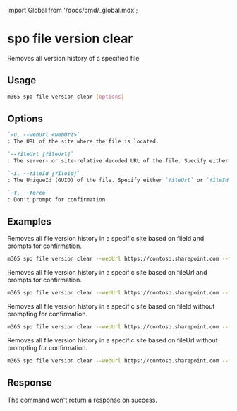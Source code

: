 <!-- DISCLAIMER: All secrets, passwords, and sensitive values in this document are examples only and not real credentials. -->
import Global from '/docs/cmd/_global.mdx';

# spo file version clear

Removes all version history of a specified file

## Usage

```sh
m365 spo file version clear [options]
```

## Options

```md definition-list
`-u, --webUrl <webUrl>`
: The URL of the site where the file is located.

`--fileUrl [fileUrl]`
: The server- or site-relative decoded URL of the file. Specify either `fileUrl` or `fileId` but not both.

`-i, --fileId [fileId]`
: The UniqueId (GUID) of the file. Specify either `fileUrl` or `fileId` but not both.

`-f, --force`
: Don't prompt for confirmation.
```

<Global />

## Examples

Removes all file version history in a specific site based on fileId and prompts for confirmation.

```sh
m365 spo file version clear --webUrl https://contoso.sharepoint.com --fileId 'b2307a39-e878-458b-bc90-03bc578531d6'
```

Removes all file version history in a specific site based on fileUrl and prompts for confirmation.

```sh
m365 spo file version clear --webUrl https://contoso.sharepoint.com --fileUrl '/Shared Documents/Document.docx'
```

Removes all file version history in a specific site based on fileId without prompting for confirmation.

```sh
m365 spo file version clear --webUrl https://contoso.sharepoint.com --fileId 'b2307a39-e878-458b-bc90-03bc578531d6' --force
```

Removes all file version history in a specific site based on fileUrl without prompting for confirmation.

```sh
m365 spo file version clear --webUrl https://contoso.sharepoint.com --fileUrl '/Shared Documents/Document.docx' --force
```

## Response

The command won't return a response on success.
